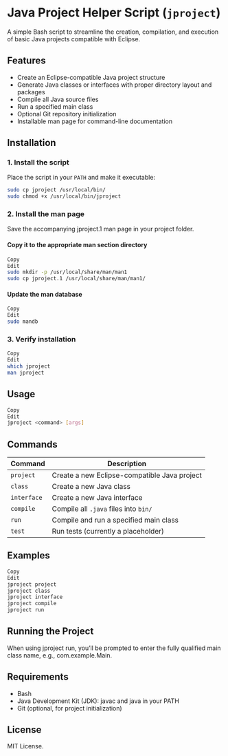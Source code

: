 # Java Project Helper Script (`jproject`)

A simple Bash script to streamline the creation, compilation, and execution of
basic Java projects compatible with Eclipse.

## Features

- Create an Eclipse-compatible Java project structure
- Generate Java classes or interfaces with proper directory layout and packages
- Compile all Java source files
- Run a specified main class
- Optional Git repository initialization
- Installable man page for command-line documentation

## Installation

### 1. Install the script

Place the script in your `PATH` and make it executable:

```bash
sudo cp jproject /usr/local/bin/
sudo chmod +x /usr/local/bin/jproject
```

### 2. Install the man page

Save the accompanying jproject.1 man page in your project folder.

#### Copy it to the appropriate man section directory

```bash
Copy
Edit
sudo mkdir -p /usr/local/share/man/man1
sudo cp jproject.1 /usr/local/share/man/man1/
```

#### Update the man database

```bash
Copy
Edit
sudo mandb
```

### 3. Verify installation

```bash
Copy
Edit
which jproject
man jproject
```

## Usage

```bash
Copy
Edit
jproject <command> [args]
```

## Commands

| Command     | Description                                  |
| ----------- | -------------------------------------------- |
| `project`   | Create a new Eclipse-compatible Java project |
| `class`     | Create a new Java class                      |
| `interface` | Create a new Java interface                  |
| `compile`   | Compile all `.java` files into `bin/`        |
| `run`       | Compile and run a specified main class       |
| `test`      | Run tests (currently a placeholder)          |

## Examples

```bash
Copy
Edit
jproject project
jproject class
jproject interface
jproject compile
jproject run
```

## Running the Project

When using jproject run, you’ll be prompted to enter the fully qualified main
class name, e.g., com.example.Main.

## Requirements

- Bash
- Java Development Kit (JDK): javac and java in your PATH
- Git (optional, for project initialization)

## License

MIT License.
